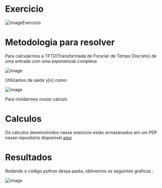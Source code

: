 # Exercicio

![imageExercicio](https://user-images.githubusercontent.com/31904108/164033987-7471b57b-248a-4207-91da-98c4c6621b7b.png)

# Metodologia para resolver 

Para calcularmos a TFTD(Transformada de Forurier de Tempo Discreto) de uma entrada com uma exponencial complexa 

![image](https://user-images.githubusercontent.com/31904108/164036061-1d4c0a75-bfd7-4964-8653-23d08c785537.png)

Utilizamos da saida y[n] como: 

![image](https://user-images.githubusercontent.com/31904108/164036326-7026aa50-fb14-4fa2-8add-772a107aac7d.png)

Para moldarmos nosso calculo

# Calculos
Os calculos desenvolvidos nesse exercicio estão armazenados em um PDF nesse repositório disponivel [aqui](https://github.com/efrainmpp1/ProcessamentoDigitalSinais/blob/main/Aula5_Parte2/CalculosExercicioAula5.pdf)

# Resultados 

Rodando o código python dessa pasta, obtivemos os seguintes graficos :

![image](https://user-images.githubusercontent.com/31904108/164035002-ea08dc46-ce25-4b53-9471-ae5c50ea9b62.png)


